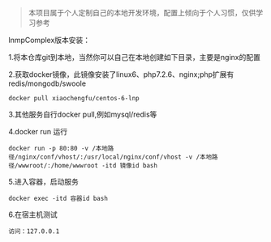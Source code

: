 > 本项目属于个人定制自己的本地开发环境，配置上倾向于个人习惯，仅供学习参考

lnmpComplex版本安装：

1.将本仓库git到本地，当然你可以自己在本地创建如下目录，主要是nginx的配置

2.获取docker镜像，此镜像安装了linux6、php7.2.6、nginx;php扩展有redis/mongodb/swoole

```
docker pull xiaochengfu/centos-6-lnp

```
3.其他服务自行docker pull,例如mysql/redis等

4.docker run 运行
```
docker run -p 80:80 -v /本地路径/nginx/conf/vhost/:/usr/local/nginx/conf/vhost -v /本地路径/wwwroot/:/home/wwwroot -itd 镜像id bash
```

5.进入容器，启动服务

```
docker exec -itd 容器id bash
```

6.在宿主机测试

```
访问：127.0.0.1

```